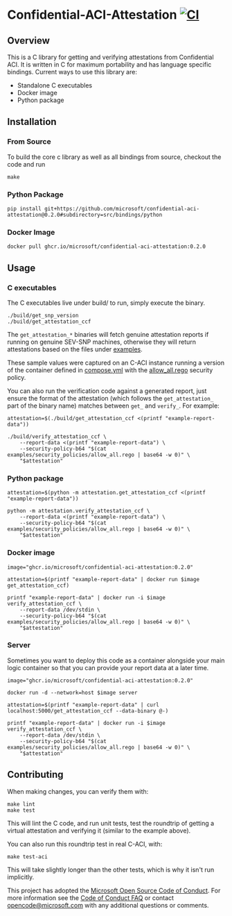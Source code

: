 # Confidential-ACI-Attestation [![CI](https://github.com/microsoft/confidential-aci-attestation/actions/workflows/ci.yml/badge.svg)](https://github.com/microsoft/confidential-aci-attestation/actions/workflows/ci.yml)

## Overview

This is a C library for getting and verifying attestations from Confidential ACI. It is written in C for maximum portability and has language specific bindings. Current ways to use this library are:

- Standalone C executables
- Docker image
- Python package

## Installation

### From Source

To build the core c library as well as all bindings from source, checkout the code and run

```
make
```

### Python Package

```
pip install git+https://github.com/microsoft/confidential-aci-attestation@0.2.0#subdirectory=src/bindings/python
```

### Docker Image

```
docker pull ghcr.io/microsoft/confidential-aci-attestation:0.2.0
```

## Usage

### C executables

The C executables live under build/ to run, simply execute the binary.

```
./build/get_snp_version
./build/get_attestation_ccf
```

The `get_attestation_*` binaries will fetch genuine attestation reports if running on genuine SEV-SNP machines, otherwise they will return attestations based on the files under [examples](examples/).

These sample values were captured on an C-ACI instance running a version of the container defined in [compose.yml](compose.yml) with the [allow_all.rego](examples/security_policies/allow_all.rego) security policy.

You can also run the verification code against a generated report, just ensure the format of the attestation (which follows the `get_attestation_` part of the binary name) matches between `get_` and `verify_`. For example:

```
attestation=$(./build/get_attestation_ccf <(printf "example-report-data"))

./build/verify_attestation_ccf \
    --report-data <(printf "example-report-data") \
    --security-policy-b64 "$(cat examples/security_policies/allow_all.rego | base64 -w 0)" \
    "$attestation"
```

### Python package

```
attestation=$(python -m attestation.get_attestation_ccf <(printf "example-report-data"))

python -m attestation.verify_attestation_ccf \
    --report-data <(printf "example-report-data") \
    --security-policy-b64 "$(cat examples/security_policies/allow_all.rego | base64 -w 0)" \
    "$attestation"
```

### Docker image

```
image="ghcr.io/microsoft/confidential-aci-attestation:0.2.0"

attestation=$(printf "example-report-data" | docker run $image get_attestation_ccf)

printf "example-report-data" | docker run -i $image verify_attestation_ccf \
    --report-data /dev/stdin \
    --security-policy-b64 "$(cat examples/security_policies/allow_all.rego | base64 -w 0)" \
    "$attestation"
```

### Server

Sometimes you want to deploy this code as a container alongside your main logic container so that you can provide your report data at a later time.

```
image="ghcr.io/microsoft/confidential-aci-attestation:0.2.0"

docker run -d --network=host $image server

attestation=$(printf "example-report-data" | curl localhost:5000/get_attestation_ccf --data-binary @-)

printf "example-report-data" | docker run -i $image verify_attestation_ccf \
    --report-data /dev/stdin \
    --security-policy-b64 "$(cat examples/security_policies/allow_all.rego | base64 -w 0)" \
    "$attestation"
```


## Contributing

When making changes, you can verify them with:

```
make lint
make test
```

This will lint the C code, and run unit tests, test the roundtrip of getting a virtual attestation and verifying it (similar to the example above).

You can also run this roundtrip test in real C-ACI, with:

```
make test-aci
```

This will take slightly longer than the other tests, which is why it isn't run implicitly.

This project has adopted the [Microsoft Open Source Code of Conduct](https://opensource.microsoft.com/codeofconduct/).
For more information see the [Code of Conduct FAQ](https://opensource.microsoft.com/codeofconduct/faq/) or
contact [opencode@microsoft.com](mailto:opencode@microsoft.com) with any additional questions or comments.
